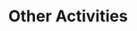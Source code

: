 ---
title: "Other Activities"
permalink: /_pages/other-activities/
layout: default
author_profile: true
---